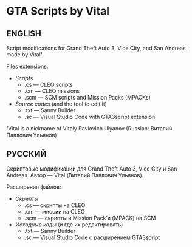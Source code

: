 # GTA Scripts by Vital
## ENGLISH
Script modifications for Grand Theft Auto 3, Vice City, and San Andreas made by Vital¹.

Files extensions:
* _Scripts_
  * .cs — CLEO scripts
  * .cm — CLEO missions
  * .scm — SCM scripts and Mission Packs (MPACKs)
* _Source codes_ (and the tool to edit it)
  * .txt — Sanny Builder
  * .sc — Visual Studio Code with GTA3script extension

¹Vital is a nickname of Vitaly Pavlovich Ulyanov (Russian: Виталий Павлович Ульянов)

## РУССКИЙ
Скриптовые модификации для Grand Theft Auto 3, Vice City и San Andreas. Автор — Vital (Виталий Павлович Ульянов).

Расширения файлов:
* _Скрипты_
  * .cs — скрипты на CLEO
  * .cm — миссии на CLEO
  * .scm — скрипты и Mission Pack’и (MPACK) на SCM
* _Исходные коды_ (и где их редактировать)
  * .txt — Sanny Builder
  * .sc — Visual Studio Code с расширением GTA3script
